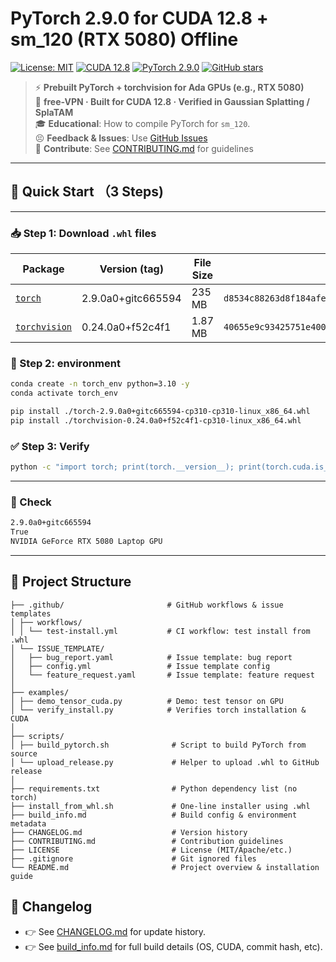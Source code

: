 # PyTorch 2.9.0 for CUDA 12.8 + sm_120 (RTX 5080) Offline

[![License: MIT](https://img.shields.io/badge/License-MIT-blue.svg)](LICENSE)
[![CUDA 12.8](https://img.shields.io/badge/CUDA-12.8-success.svg)](https://developer.nvidia.com/cuda-downloads)
[![PyTorch 2.9.0](https://img.shields.io/badge/PyTorch-2.9.0-orange)](https://pytorch.org/)
[![GitHub stars](https://img.shields.io/github/stars/Yyyzk123/pytorch-cuda128-sm120?style=social)](https://github.com/Yyyzk123/pytorch-cuda128-sm120)

> ⚡ **Prebuilt PyTorch + torchvision for Ada GPUs (e.g., RTX 5080)**  
> 🔧 **free-VPN · Built for CUDA 12.8 · Verified in Gaussian Splatting / SplaTAM**  
> 🎓 **Educational**: How to compile PyTorch for `sm_120`.  
> 😣 **Feedback & Issues**: Use [GitHub Issues](https://github.com/Yyyzk123/torch-cu128-sm120/issues)  
> 🙌 **Contribute**: See [CONTRIBUTING.md](./CONTRIBUTING.md) for guidelines  

---
## 🚀 Quick Start （3 Steps)
---
### 📥 Step 1: Download `.whl` files

| Package      | Version (tag)         | File Size | SHA256                                     |
|--------------|------------------------|-----------|---------------------------------------------|
| [`torch`](https://github.com/Yyyzk123/torch-cu128-sm120/releases/download/v2.9.0-sm120/torch-2.9.0a0+gitc665594-cp310-cp310-linux_x86_64.whl) | 2.9.0a0+gitc665594 | 235 MB   | `d8534c88263d8f184afea91dfc4feaf8ee2038ce526861a9f8868e716f8a158` |
| [`torchvision`](https://github.com/Yyyzk123/torch-cu128-sm120/releases/download/v2.9.0-sm120/torchvision-0.24.0a0+f52c4f1-cp310-cp310-linux_x86_64.whl) | 0.24.0a0+f52c4f1   | 1.87 MB  | `40655e9c93425751e400de656f0c0ceb81383bfbe4f392edce5b56458892fb9f` |


### 💽 Step 2:  environment

```bash
conda create -n torch_env python=3.10 -y
conda activate torch_env

pip install ./torch-2.9.0a0+gitc665594-cp310-cp310-linux_x86_64.whl
pip install ./torchvision-0.24.0a0+f52c4f1-cp310-linux_x86_64.whl
```

### ✅ Step 3: Verify 
```bash
python -c "import torch; print(torch.__version__); print(torch.cuda.is_available()); print(torch.cuda.get_device_name(0))"
```
---
### 📌 Check
```bash
2.9.0a0+gitc665594
True
NVIDIA GeForce RTX 5080 Laptop GPU
```

---

## 📂 Project Structure
```
├── .github/                       # GitHub workflows & issue templates
│ ├── workflows/
│ │ └── test-install.yml           # CI workflow: test install from .whl
│ └── ISSUE_TEMPLATE/
│   ├── bug_report.yaml            # Issue template: bug report
│   ├── config.yml                 # Issue template config
│   └── feature_request.yaml       # Issue template: feature request
│
├── examples/
│ ├── demo_tensor_cuda.py          # Demo: test tensor on GPU
│ └── verify_install.py            # Verifies torch installation & CUDA
│
├── scripts/
│ ├── build_pytorch.sh              # Script to build PyTorch from source
│ └── upload_release.py             # Helper to upload .whl to GitHub release
│
├── requirements.txt                # Python dependency list (no torch)
├── install_from_whl.sh             # One-line installer using .whl
├── build_info.md                   # Build config & environment metadata
├── CHANGELOG.md                    # Version history
├── CONTRIBUTING.md                 # Contribution guidelines
├── LICENSE                         # License (MIT/Apache/etc.)
├── .gitignore                      # Git ignored files
└── README.md                       # Project overview & installation guide
```


## 📓 Changelog
- 👉 See [CHANGELOG.md](./CHANGELOG.md) for update history. 
- 👉 See [build_info.md](./build_info.md) for full build details (OS, CUDA, commit hash, etc).

